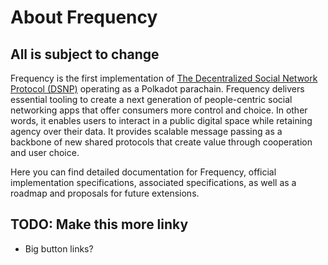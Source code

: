 # About Frequency

##  All is subject to change

Frequency is the first implementation of [The Decentralized Social Network Protocol (DSNP)](https://www.dsnp.org/) operating as a Polkadot parachain.
Frequency delivers essential tooling to create a next generation of people-centric social networking apps that offer consumers more control and choice.
In other words, it enables users to interact in a public digital space while retaining agency over their data.
It provides scalable message passing as a backbone of new shared protocols that create value through cooperation and user choice.

Here you can find detailed documentation for Frequency, official implementation specifications, associated specifications, as well as a roadmap and proposals for future extensions.

## TODO: Make this more linky

- Big button links?
